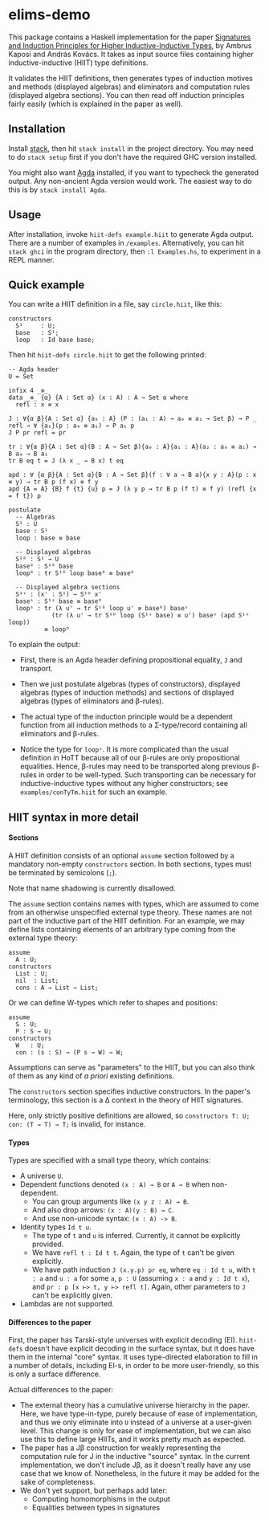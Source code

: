 # elims-demo

This package contains a Haskell implementation for the paper [Signatures
and Induction Principles for Higher Inductive-Inductive Types](https://lmcs.episciences.org/6100/pdf), by
Ambrus Kaposi and András Kovács. It takes as input source files
containing higher inductive-inductive (HIIT) type definitions.

It validates the HIIT definitions, then generates types
of induction motives and methods (displayed algebras) and
eliminators and computation rules (displayed algebra sections). You
can then read off induction principles fairly easily (which is
explained in the paper as well).

## Installation

Install [stack](https://docs.haskellstack.org/en/stable/README/), then
hit `stack install` in the project directory. You may need to do
`stack setup` first if you don't have the required GHC version
installed.

You might also want
[Agda](https://agda.readthedocs.io/en/v2.5.4.2/getting-started/installation.html)
installed, if you want to typecheck the generated output. Any
non-ancient Agda version would work. The easiest way to do this is by
`stack install Agda`.

## Usage

After installation, invoke `hiit-defs example.hiit` to generate Agda
output. There are a number of examples in `/examples`. Alternatively,
you can hit `stack ghci` in the program directory, then `:l
Examples.hs`, to experiment in a REPL manner.

## Quick example

You can write a HIIT definition in a file, say `circle.hiit`, like this:

```
constructors
  S¹     : U;
  base   : S¹;
  loop   : Id base base;
```

Then hit `hiit-defs circle.hiit` to get the following printed:

```
-- Agda header
U = Set

infix 4 _≡_
data _≡_ {α} {A : Set α} (x : A) : A → Set α where
  refl : x ≡ x

J : ∀{α β}{A : Set α} {a₀ : A} (P : (a₁ : A) → a₀ ≡ a₁ → Set β) → P _ refl → ∀ {a₁}(p : a₀ ≡ a₁) → P a₁ p
J P pr refl = pr

tr : ∀{α β}{A : Set α}(B : A → Set β){a₀ : A}{a₁ : A}(a₂ : a₀ ≡ a₁) → B a₀ → B a₁
tr B eq t = J (λ x _ → B x) t eq

apd : ∀ {α β}{A : Set α}{B : A → Set β}(f : ∀ a → B a){x y : A}(p : x ≡ y) → tr B p (f x) ≡ f y
apd {A = A} {B} f {t} {u} p = J (λ y p → tr B p (f t) ≡ f y) (refl {x = f t}) p

postulate
  -- Algebras
  S¹ : U
  base : S¹
  loop : base ≡ base

  -- Displayed algebras
  S¹ᴰ : S¹ → U
  baseᴰ : S¹ᴰ base
  loopᴰ : tr S¹ᴰ loop baseᴰ ≡ baseᴰ

  -- Displayed algebra sections
  S¹ˢ : (x' : S¹) → S¹ᴰ x'
  baseˢ : S¹ˢ base ≡ baseᴰ
  loopˢ : tr (λ u' → tr S¹ᴰ loop u' ≡ baseᴰ) baseˢ
            (tr (λ u' → tr S¹ᴰ loop (S¹ˢ base) ≡ u') baseˢ (apd S¹ˢ loop))
	      ≡ loopᴰ
```

To explain the output:

  - First, there is an Agda header defining propositional equality,
    `J` and transport.
  - Then we just postulate algebras (types of constructors), displayed algebras
    (types of induction methods) and sections of displayed algebras (types of
	eliminators and β-rules).
  - The actual type of the induction principle would be a dependent
    function from all induction methods to a Σ-type/record
    containing all eliminators and β-rules.

  - Notice the type for `loopˢ`. It is more complicated than the usual
    definition in HoTT because all of our β-rules are only
    propositional equalities. Hence, β-rules may need to be
    transported along previous β-rules in order to be well-typed.
    Such transporting can be necessary for inductive-inductive types
    without any higher constructors; see `examples/conTyTm.hiit` for
    such an example.

## HIIT syntax in more detail

#### Sections

A HIIT definition consists of an optional `assume` section followed by
a mandatory non-empty `constructors` section. In both sections, types
must be terminated by semicolons (`;`).

Note that name shadowing is currently disallowed.

The `assume` section contains names with types, which are assumed to come from
an otherwise unspecified external type theory. These names are not part of the
inductive part of the HIIT definition. For an example, we may define lists
containing elements of an arbitrary type coming from the external type theory:

```
assume
  A : U;
constructors
  List : U;
  nil  : List;
  cons : A → List → List;
```

Or we can define W-types which refer to shapes and positions:

```
assume
  S : U;
  P : S → U;
constructors
  W   : U;
  con : (s : S) → (P s → W) → W;
```
Assumptions can serve as "parameters" to the HIIT, but you can also
think of them as any kind of _a priori_ existing definitions.

The `constructors` section specifies inductive constructors. In the paper's
terminology, this section is a Δ context in the theory of HIIT signatures.

Here, only strictly positive definitions are allowed, so `constructors T: U;
con: (T → T) → T;` is invalid, for instance.

#### Types

Types are specified with a small type theory, which contains:

  - A universe `U`.
  - Dependent functions denoted `(x : A) → B` or `A → B` when non-dependent.
    - You can group arguments like `(x y z : A) → B`.
    - And also drop arrows: `(x : A)(y : B) → C`.
    - And use non-unicode syntax: `(x : A) -> B`.
  - Identity types `Id t u`.
    - The type of `t` and `u` is inferred. Currently, it cannot be explicitly provided.
    - We have `refl t : Id t t`. Again, the type of `t` can't be given explicitly.
    - We have path induction `J (x.y.p) pr eq`, where `eq : Id t u`,
      with `t : a` and `u : a` for some `a`, `p : U` (assuming `x : a`
      and `y : Id t x`), and `pr : p [x ⊢> t, y ⊢> refl t]`. Again,
      other parameters to `J` can't be explicitly given.
  - Lambdas are not supported.

#### Differences to the paper

First, the paper has Tarski-style universes with explicit decoding
(El). `hiit-defs` doesn't have explicit decoding in the surface
syntax, but it does have them in the internal "core" syntax. It uses
type-directed elaboration to fill in a number of details, including
El-s, in order to be more user-friendly, so this is only a surface
difference.

Actual differences to the paper:

  - The external theory has a cumulative universe hierarchy
    in the paper. Here, we have type-in-type, purely because of ease of
    implementation, and thus we only eliminate into `U` instead of a universe
    at a user-given level. This change is only for ease of implementation,
	but we can also use this to define large HIITs, and it works pretty much
	as expected.
  - The paper has a Jβ construction for weakly representing the computation rule
    for J in the inductive "source" syntax. In the current implementation, we
    don't include Jβ, as it doesn't really have any use case that we know
    of. Nonetheless, in the future it may be added for the sake of completeness.
  - We don't yet support, but perhaps add later:
    + Computing homomorphisms in the output
	+ Equalities between types in signatures
